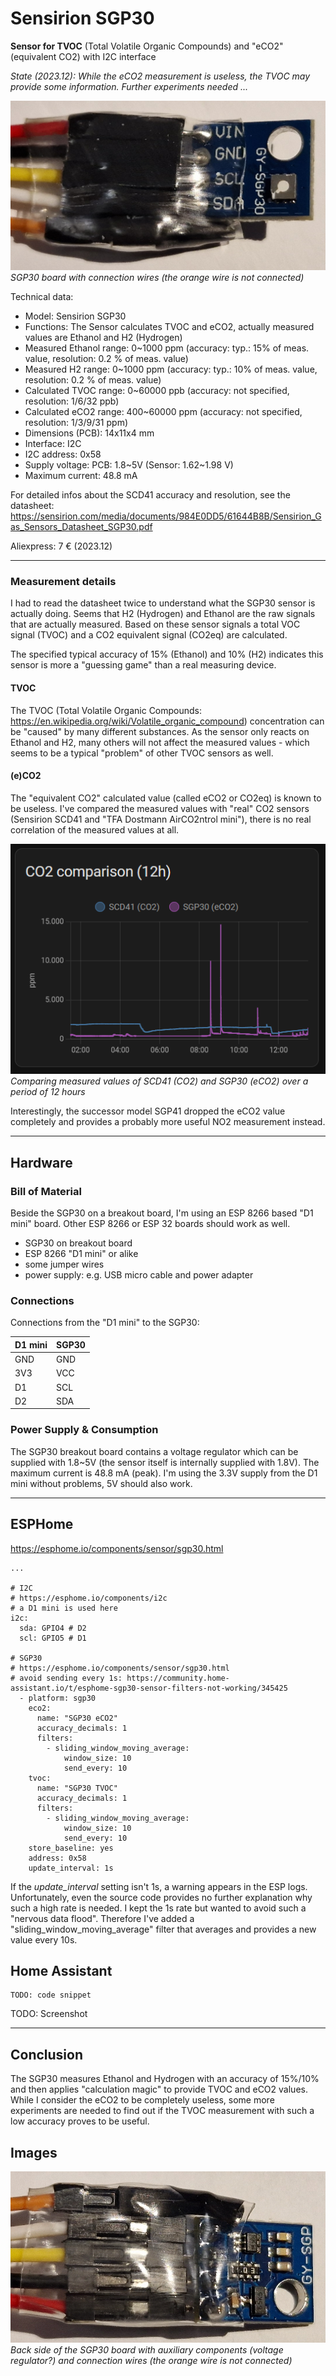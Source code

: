 # Sensirion SGP30

**Sensor for TVOC** (Total Volatile Organic Compounds) and "eCO2" (equivalent CO2) with I2C interface

*State (2023.12): While the eCO2 measurement is useless, the TVOC may provide some information. Further experiments needed ...*

![SGP30 board with connection wires (the orange wire is not connected)](images/SGP30.jpg)
*SGP30 board with connection wires (the orange wire is not connected)*

Technical data:
* Model: Sensirion SGP30
* Functions: The Sensor calculates TVOC and eCO2, actually measured values are Ethanol and H2 (Hydrogen)
* Measured Ethanol range: 0~1000 ppm (accuracy: typ.: 15% of meas. value, resolution: 0.2 % of meas. value)
* Measured H2 range: 0~1000 ppm (accuracy: typ.: 10% of meas. value, resolution: 0.2 % of meas. value)
* Calculated TVOC range: 0~60000 ppb (accuracy: not specified, resolution: 1/6/32 ppb)
* Calculated eCO2 range: 400~60000 ppm (accuracy: not specified, resolution: 1/3/9/31 ppm)
* Dimensions (PCB): 14x11x4 mm
* Interface: I2C
* I2C address: 0x58
* Supply voltage: PCB: 1.8~5V (Sensor: 1.62~1.98 V)
* Maximum current: 48.8 mA

For detailed infos about the SCD41 accuracy and resolution, see the datasheet: https://sensirion.com/media/documents/984E0DD5/61644B8B/Sensirion_Gas_Sensors_Datasheet_SGP30.pdf

Aliexpress: 7 € (2023.12)

--------

### Measurement details

I had to read the datasheet twice to understand what the SGP30 sensor is actually doing. Seems that H2 (Hydrogen) and Ethanol are the raw signals that are actually measured. Based on these sensor signals a total VOC signal (TVOC) and a CO2 equivalent signal (CO2eq) are calculated.

The specified typical accuracy of 15% (Ethanol) and 10% (H2) indicates this sensor is more a "guessing game" than a real measuring device.

#### TVOC

The TVOC (Total Volatile Organic Compounds: https://en.wikipedia.org/wiki/Volatile_organic_compound) concentration can be "caused" by many different substances. As the sensor only reacts on Ethanol and H2, many others will not affect the measured values - which seems to be a typical "problem" of other TVOC sensors as well.

#### (e)CO2

The "equivalent CO2" calculated value (called eCO2 or CO2eq) is known to be useless. I've compared the measured values with "real" CO2 sensors (Sensirion SCD41 and "TFA Dostmann AirCO2ntrol mini"), there is no real correlation of the measured values at all.

![Comparing measured values of SCD41 (CO2) and SGP30 (eCO2) over a period of 12 hours](images/SGP30_SCD41_CO2_comparison.png)
*Comparing measured values of SCD41 (CO2) and SGP30 (eCO2) over a period of 12 hours*

Interestingly, the successor model SGP41 dropped the eCO2 value completely and provides a probably more useful NO2 measurement instead.

--------

## Hardware

### Bill of Material

Beside the SGP30 on a breakout board, I'm using an ESP 8266 based "D1 mini" board. Other ESP 8266 or ESP 32 boards should work as well.

* SGP30 on breakout board
* ESP 8266 "D1 mini" or alike
* some jumper wires
* power supply: e.g. USB micro cable and power adapter

### Connections

Connections from the "D1 mini" to the SGP30:

| D1 mini | SGP30 |
| --- | --- |
| GND | GND |
| 3V3 | VCC |
| D1 | SCL |
| D2 | SDA |

### Power Supply & Consumption

The SGP30 breakout board contains a voltage regulator which can be supplied with 1.8~5V (the sensor itself is internally supplied with 1.8V). The maximum current is 48.8 mA (peak). I'm using the 3.3V supply from the D1 mini without problems, 5V should also work.

--------

## ESPHome

https://esphome.io/components/sensor/sgp30.html

```
...

# I2C
# https://esphome.io/components/i2c
# a D1 mini is used here
i2c:
  sda: GPIO4 # D2
  scl: GPIO5 # D1

# SGP30
# https://esphome.io/components/sensor/sgp30.html
# avoid sending every 1s: https://community.home-assistant.io/t/esphome-sgp30-sensor-filters-not-working/345425
  - platform: sgp30
    eco2:
      name: "SGP30 eCO2"
      accuracy_decimals: 1
      filters:
        - sliding_window_moving_average:
            window_size: 10
            send_every: 10
    tvoc:
      name: "SGP30 TVOC"
      accuracy_decimals: 1
      filters:
        - sliding_window_moving_average:
            window_size: 10
            send_every: 10
    store_baseline: yes
    address: 0x58
    update_interval: 1s
```

If the *update_interval* setting isn't 1s, a warning appears in the ESP logs. Unfortunately, even the source code provides no further explanation why such a high rate is needed. I kept the 1s rate but wanted to avoid such a "nervous data flood". Therefore I've added a "sliding_window_moving_average" filter that averages and provides a new value every 10s.

## Home Assistant

```
TODO: code snippet
```

TODO: Screenshot

-------------------------

## Conclusion

The SGP30 measures Ethanol and Hydrogen with an accuracy of 15%/10% and then applies "calculation magic" to provide TVOC and eCO2 values. While I consider the eCO2 to be completely useless, some more experiments are needed to find out if the TVOC measurement with such a low accuracy proves to be useful.

## Images

![Back side of SGP30 board with auxiliary components (voltage regulator?) and connection wires (the orange wire is not connected)](images/SGP30_back.jpg)
*Back side of the SGP30 board with auxiliary components (voltage regulator?) and connection wires (the orange wire is not connected)*

